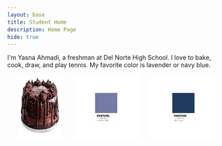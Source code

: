 ```yaml
---
layout: base
title: Student Home 
description: Home Page
hide: true
---
```


I'm Yasna Ahmadi, a freshman at Del Norte High School. I love to bake, cook, draw, and play tennis. My favorite color is lavender or navy blue. 

<div style="display: flex; justify-content: space-evenly;gap:1px;">
  <img src="images/image-removebg-preview.png" alt="alt text" style="width:20%;height:auto;">
  <img src="images/lavender panton2.png" alt="alt text" style="width:30%;height:auto;">
  <img src="images/navy blue pantone.png" alt="alt text" style="width:30%;height:auto;">
</div>
